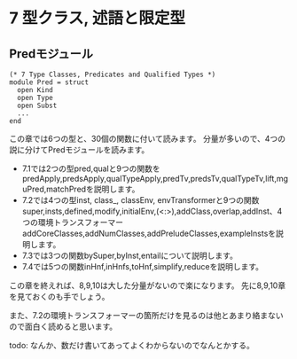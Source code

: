 # 7 型クラス, 述語と限定型

## Predモジュール

	(* 7 Type Classes, Predicates and Qualified Types *)
	module Pred = struct
	  open Kind
	  open Type
	  open Subst
	  ...
	end

この章では6つの型と、30個の関数に付いて読みます。
分量が多いので、4つの説に分けてPredモジュールを読みます。

- 7.1では2つの型pred,qualと9つの関数をpredApply,predsApply,qualTypeApply,predTv,predsTv,qualTypeTv,lift,mguPred,matchPredを説明します。
- 7.2では4つの型inst, class_, classEnv, envTransformerと9つの関数super,insts,defined,modify,initialEnv,(<:>),addClass,overlap,addInst、4つの環境トランスフォーマーaddCoreClasses,addNumClasses,addPreludeClasses,exampleInstsを説明します。
- 7.3では3つの関数bySuper,byInst,entailについて説明します。
- 7.4では5つの関数inHnf,inHnfs,toHnf,simplify,reduceを説明します。

この章を終えれば、8,9,10は大した分量がないので楽になります。
先に8,9,10章を見ておくのも手でしょう。

また、7.2の環境トランスフォーマーの箇所だけを見るのは他とあまり絡まないので面白く読めると思います。

todo: なんか、数だけ書いてあってよくわからないのでなんとかする。
